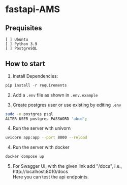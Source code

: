 # fastapi-AMS

## Prequisites
    [ ] Ubuntu 
    [ ] Python 3.9
    [ ] PostgreSQL

## How to start

1. Install Dependencies:
```python
pip install -r requirements
```

2. Add a `.env` file as shown in `.env.example`

3. Create postgres user or use existing by editing `.env`
```bash
sudo -u postgres psql
ALTER USER postgres PASSWORD 'abcd';
```
4. Run the server with univorn
```bash
uvicorn app:app --port 8000 --reload
```
4. Run the server with docker
```bash
docker compose up
```
5. For Swagger UI, with the given link add "/docs", i.e., http://localhost:8010/docs  
Here you can test the api endpoints.




